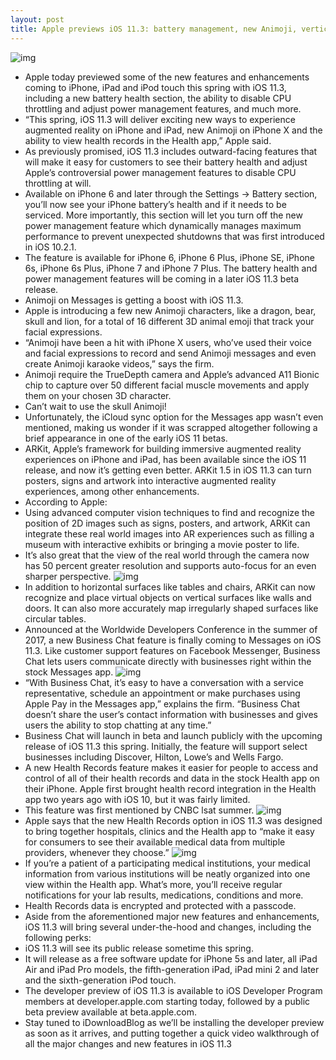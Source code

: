 ```yaml
---
layout: post
title: Apple previews iOS 11.3: battery management, new Animoji, vertical ARKit & more
---
```

![img](http://media.idownloadblog.com/wp-content/uploads/2018/01/iOS-11.3-lion-Animoji.png)
* Apple today previewed some of the new features and enhancements coming to iPhone, iPad and iPod touch this spring with iOS 11.3, including a new battery health section, the ability to disable CPU throttling and adjust power management features, and much more.
* “This spring, iOS 11.3 will deliver exciting new ways to experience augmented reality on iPhone and iPad, new Animoji on iPhone X and the ability to view health records in the Health app,” Apple said.
* As previously promised, iOS 11.3 includes outward-facing features that will make it easy for customers to see their battery health and adjust Apple’s controversial power management features to disable CPU throttling at will.
* Available on iPhone 6 and later through the Settings → Battery section, you’ll now see your iPhone battery’s health and if it needs to be serviced. More importantly, this section will let you turn off the new power management feature which dynamically manages maximum performance to prevent unexpected shutdowns that was first introduced in iOS 10.2.1.
* The feature is available for iPhone 6, iPhone 6 Plus, iPhone SE, iPhone 6s, iPhone 6s Plus, iPhone 7 and iPhone 7 Plus. The battery health and power management features will be coming in a later iOS 11.3 beta release.
* Animoji on Messages is getting a boost with iOS 11.3.
* Apple is introducing a few new Animoji characters, like a dragon, bear, skull and lion, for a total of 16 different 3D animal emoji that track your facial expressions.
* “Animoji have been a hit with iPhone X users, who’ve used their voice and facial expressions to record and send Animoji messages and even create Animoji karaoke videos,” says the firm.
* Animoji require the TrueDepth camera and Apple’s advanced A11 Bionic chip to capture over 50 different facial muscle movements and apply them on your chosen 3D character.
* Can’t wait to use the skull Animoji!
* Unfortunately, the iCloud sync option for the Messages app wasn’t even mentioned, making us wonder if it was scrapped altogether following a brief appearance in one of the early iOS 11 betas.
* ARKit, Apple’s framework for building immersive augmented reality experiences on iPhone and iPad, has been available since the iOS 11 release, and now it’s getting even better. ARKit 1.5 in iOS 11.3 can turn posters, signs and artwork into interactive augmented reality experiences, among other enhancements.
* According to Apple:
* Using advanced computer vision techniques to find and recognize the position of 2D images such as signs, posters, and artwork, ARKit can integrate these real world images into AR experiences such as filling a museum with interactive exhibits or bringing a movie poster to life.
* It’s also great that the view of the real world through the camera now has 50 percent greater resolution and supports auto-focus for an even sharper perspective.
![img](http://media.idownloadblog.com/wp-content/uploads/2018/01/iOS-11.3-ARkit.jpg)
* In addition to horizontal surfaces like tables and chairs, ARKit can now recognize and place virtual objects on vertical surfaces like walls and doors. It can also more accurately map irregularly shaped surfaces like circular tables.
* Announced at the Worldwide Developers Conference in the summer of 2017, a new Business Chat feature is finally coming to Messages on iOS 11.3. Like customer support features on Facebook Messenger, Business Chat lets users communicate directly with businesses right within the stock Messages app.
![img](http://media.idownloadblog.com/wp-content/uploads/2018/01/iOS-11.3-Messages-Business-Chat.jpg)
* “With Business Chat, it’s easy to have a conversation with a service representative, schedule an appointment or make purchases using Apple Pay in the Messages app,” explains the firm. “Business Chat doesn’t share the user’s contact information with businesses and gives users the ability to stop chatting at any time.”
* Business Chat will launch in beta and launch publicly with the upcoming release of iOS 11.3 this spring. Initially, the feature will support select businesses including Discover, Hilton, Lowe’s and Wells Fargo.
* A new Health Records feature makes it easier for people to access and control of all of their health records and data in the stock Health app on their iPhone. Apple first brought health record integration in the Health app two years ago with iOS 10, but it was fairly limited.
* This feature was first mentioned by CNBC lsat summer.
![img](http://media.idownloadblog.com/wp-content/uploads/2018/01/iOS-11.3-health-record-integration-002.jpg)
* Apple says that the new Health Records option in iOS 11.3 was designed to bring together hospitals, clinics and the Health app to “make it easy for consumers to see their available medical data from multiple providers, whenever they choose.”
![img](http://media.idownloadblog.com/wp-content/uploads/2018/01/iOS-11.3-health-record-integration-002.jpg)
* If you’re a patient of a participating medical institutions, your medical information from various institutions will be neatly organized into one view within the Health app. What’s more, you’ll receive regular notifications for your lab results, medications, conditions and more.
* Health Records data is encrypted and protected with a passcode.
* Aside from the aforementioned major new features and enhancements, iOS 11.3 will bring several under-the-hood and changes, including the following perks:
* iOS 11.3 will see its public release sometime this spring.
* It will release as a free software update for iPhone 5s and later, all iPad Air and iPad Pro models, the fifth-generation iPad, iPad mini 2 and later and the sixth-generation iPod touch.
* The developer preview of iOS 11.3 is available to iOS Developer Program members at developer.apple.com starting today, followed by a public beta preview available at beta.apple.com.
* Stay tuned to iDownloadBlog as we’ll be installing the developer preview as soon as it arrives, and putting together a quick video walkthrough of all the major changes and new features in iOS 11.3

